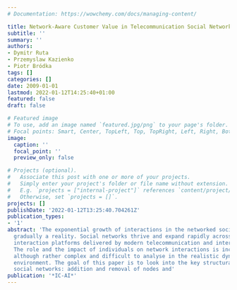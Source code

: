 ```yaml
---
# Documentation: https://wowchemy.com/docs/managing-content/

title: Network-Aware Customer Value in Telecommunication Social Networks.
subtitle: ''
summary: ''
authors:
- Dymitr Ruta
- Przemyslaw Kazienko
- Piotr Bródka
tags: []
categories: []
date: 2009-01-01
lastmod: 2022-01-12T14:25:40+01:00
featured: false
draft: false

# Featured image
# To use, add an image named `featured.jpg/png` to your page's folder.
# Focal points: Smart, Center, TopLeft, Top, TopRight, Left, Right, BottomLeft, Bottom, BottomRight.
image:
  caption: ''
  focal_point: ''
  preview_only: false

# Projects (optional).
#   Associate this post with one or more of your projects.
#   Simply enter your project's folder or file name without extension.
#   E.g. `projects = ["internal-project"]` references `content/project/deep-learning/index.md`.
#   Otherwise, set `projects = []`.
projects: []
publishDate: '2022-01-12T13:25:40.704261Z'
publication_types:
- '1'
abstract: 'The exponential growth of interactions in the networked society becomes
  gradually a reality. Social networks thrive and expand rapidly across many different
  interaction platforms delivered by modern telecommunication and internet services.
  The role and the impact of individuals on network interactions is increasingly important
  although rather complex and difficult to analyse in the realistic dynamic network
  environment. The goal of this paper is to look into the key structural changes in
  social networks: addition and removal of nodes and'
publication: '*IC-AI*'
---
```

